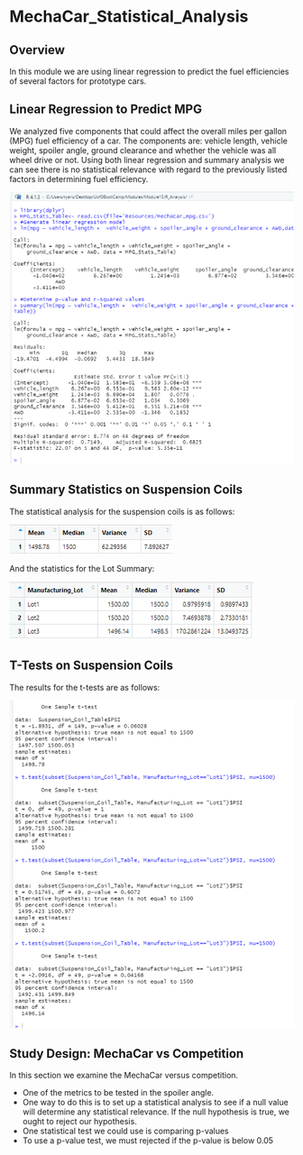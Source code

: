 # MechaCar_Statistical_Analysis
## Overview
In this module we are using linear regression to predict the fuel efficiencies of several factors for prototype cars. 
## Linear Regression to Predict MPG
We analyzed five components that could affect the overall miles per gallon (MPG) fuel efficiency of a car. The components are: vehicle length, vehicle weight, spoiler angle, ground clearance and whether the vehicle was all wheel drive or not. 
Using both linear regression and summary analysis we can see there is no statistical relevance with regard to the previously listed factors in determining fuel efficiency. 

![](https://github.com/ryanstaudhammer/MechaCar_Statistical_Analysis/blob/main/Images/MPG.png)

## Summary Statistics on Suspension Coils
The statistical analysis for the suspension coils is as follows:

![](https://github.com/ryanstaudhammer/MechaCar_Statistical_Analysis/blob/main/Images/PSI_Summary.png)

And the statistics for the Lot Summary:

![](https://github.com/ryanstaudhammer/MechaCar_Statistical_Analysis/blob/main/Images/Lot_Summary.png)

## T-Tests on Suspension Coils
The results for the t-tests are as follows:

![](https://github.com/ryanstaudhammer/MechaCar_Statistical_Analysis/blob/main/Images/T-tests.png)

## Study Design: MechaCar vs Competition
In this section we examine the MechaCar versus competition. 
- One of the metrics to be tested in the spoiler angle.
- One way to do this is to set up a statistical analysis to see if a null value will determine any statistical relevance. If the null hypothesis is true, we ought to reject our hypothesis.
- One statistical test we could use is comparing p-values
- To use a p-value test, we must rejected if the p-value is below 0.05 

